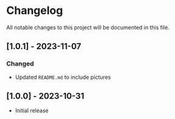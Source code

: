 # Changelog

All notable changes to this project will be documented in this file.

## [1.0.1] - 2023-11-07

### Changed

- Updated `README.md` to include pictures

## [1.0.0] - 2023-10-31

- Initial release